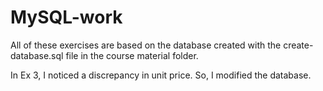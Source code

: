 # MySQL-work

All of these exercises are based on the database created with the create-database.sql file in the course material folder.

In Ex 3, I noticed a discrepancy in unit price. So, I modified the database.
